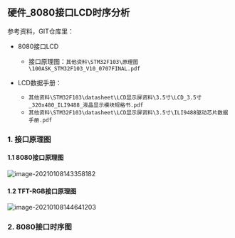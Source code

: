 ## 硬件\_8080接口LCD时序分析

参考资料，GIT仓库里：

* 8080接口LCD
  
  * 接口原理图：`其他资料\STM32F103\原理图\100ASK_STM32F103_V10_0707FINAL.pdf`
  
* LCD数据手册：
  
  * `其他资料\STM32F103\datasheet\LCD显示屏资料\3.5寸\LCD_3.5寸_320x480_ILI9488_液晶显示模块规格书.pdf`
  * `其他资料\STM32F103\datasheet\LCD显示屏资料\3.5寸\ILI9488驱动芯片数据手册.pdf`
  
    
  


### 1. 接口原理图

#### 1.1 8080接口原理图

![image-20210108143358182](https://photos.100ask.net/linuxdevicedriver-traning/03_LCD/pic/009_8080-sch.png)

#### 1.2 TFT-RGB接口原理图

![image-20210108144641203](https://photos.100ask.net/linuxdevicedriver-traning/03_LCD/pic/010_tft_rgb_sch.png)



### 2. 8080接口时序图







